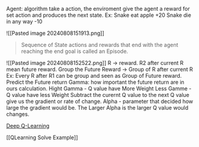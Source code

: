 Agent: algorithm take a action, the enviroment give the agent a reward for set action and produces the next state. 
Ex:
Snake eat apple +20
Snake die in any way -10

![[Pasted image 20240808151913.png]]
> Sequence of State actions and rewards that end with the agent reaching the end goal is called an Episode.  
 
![[Pasted image 20240808152522.png]]
R -> reward. R2 after current R mean future reward.
Group the Future Reward -> Group of R after current R
	Ex: Every R after R1 can be group and seen as Group of Future reward.
Predict the Future return
Gamma: how important the future return are in ours calculation.
	Hight Gamma - Q value have More Weight
	Less Gamme - Q value have less Weight
Subtract the curernt Q value to the next Q value give us the gradient or rate of change.
Alpha - parameter that decided how large the gradient would be. The Larger Alpha is the larger Q value would changes.  

[Deep Q-Learning](https://www.youtube.com/watch?v=yR8N4AUEGoE)

[[QLearning Solve Example]]


